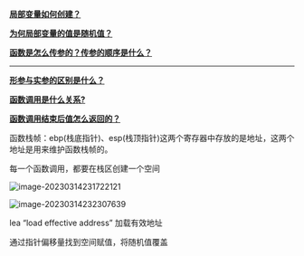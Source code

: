 **<u>局部变量如何创建？</u>**

**<u>为何局部变量的值是随机值？</u>**

**<u>函数是怎么传参的？传参的顺序是什么？</u>**

****

**<u>形参与实参的区别是什么？</u>**

**<u>函数调用是什么关系?</u>**

**<u>函数调用结束后值怎么返回的？</u>**

函数栈帧：ebp(栈底指针)、esp(栈顶指针)这两个寄存器中存放的是地址，这两个地址是用来维护函数栈帧的。

每一个函数调用，都要在栈区创建一个空间

![image-20230314231722121](C:\Users\14521\AppData\Roaming\Typora\typora-user-images\image-20230314231722121.png)

![image-20230314232307639](C:\Users\14521\AppData\Roaming\Typora\typora-user-images\image-20230314232307639.png)

lea “load effective address” 加载有效地址

通过指针偏移量找到空间赋值，将随机值覆盖



